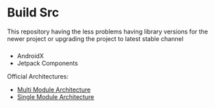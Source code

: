 # Build Src

This repository having the less problems having library versions for the newer project or upgrading the project to latest stable channel

### 
 - AndroidX
 - Jetpack Components

Official Architectures:
 - [Multi Module Architecture](https://github.com/merlinJeyakumar/kotlin-multi-module-mvvm-architecture-android.git)
 - [Single Module Architecture](https://github.com/merlinJeyakumar/kotlin-single-module-architecture-android.git)
